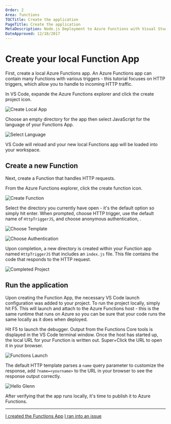 ```yaml
---
Order: 2
Area: functions
TOCTitle: Create the application
PageTitle: Create the application
MetaDescription: Node.js Deployment to Azure Functions with Visual Studio Code
DateApproved: 12/18/2017
---
```


# Create your local Function App

First, create a local Azure Functions app. An Azure Functions app can contain many Functions with various triggers - this tutorial focuses on HTTP triggers, which allow you to handle to incoming HTTP traffic.

In VS Code, expande the Azure Functions explorer and click the create project icon.

![Create Local App](images/functions-extension/create-function-app-project.png)

Choose an empty directory for the app then select JavaScript for the language of your Functions App.

![Select Language](images/functions-extension/create-function-app-project-language.png)

VS Code will reload and your new local Functions app will be loaded into your workspace.

## Create a new Function

Next, create a Function that handles HTTP requests.

From the Azure Functions explorer, click the create function icon.

![Create Function](images/functions-extension/create-function.png)

Select the directory you currently have open - it's the default option so simply hit enter. When prompted, choose HTTP trigger, use the default name of `HttpTriggerJS`, and choose anonymous authentication, .

![Choose Template](images/functions-extension/create-function-choose-template.png)

![Choose Authentication](images/functions-extension/create-function-anonymous-auth.png)

Upon completion, a new directory is created within your Function app named `HttpTriggerJS` that includes an `index.js` file. This file contains the code that responds to the HTTP request.

![Completed Project](images/functions-extension/functions-vscode-intro.png)

## Run the application

Upon creating the Function App, the necessary VS Code launch configuration was added to your project. To run the project locally, simply hit F5. This will launch and attach to the Azure Functions host - this is the same runtime that runs on Azure so you can be sure that your code runs the same locally as it does when deployed.

Hit F5 to launch the debugger. Output from the Functions Core tools is displayed in the VS Code terminal window. Once the host has started up, the local URL for your Function is written out. Super+Click the URL to open it in your browser.

![Functions Launch](images/functions-extension/functions-vscode-f5.png)

The default HTTP template parses a `name` query parameter to customize the response, add `?name=<yourname>` to the URL in your browser to see the response output correctly.

![Hello Glenn](images/functions-extension/functions-test-local-browser.png)

After verifying that the app runs locally, it's time to publish it to Azure Functions.

----

<a class="tutorial-next-btn" href="/tutorials/functions-extension/deploy-app">I created the Functions App</a> <a class="tutorial-feedback-btn" onclick="reportIssue('node-deployment-azurefunctions', 'create-app')" href="javascript:void(0)">I ran into an issue</a>
